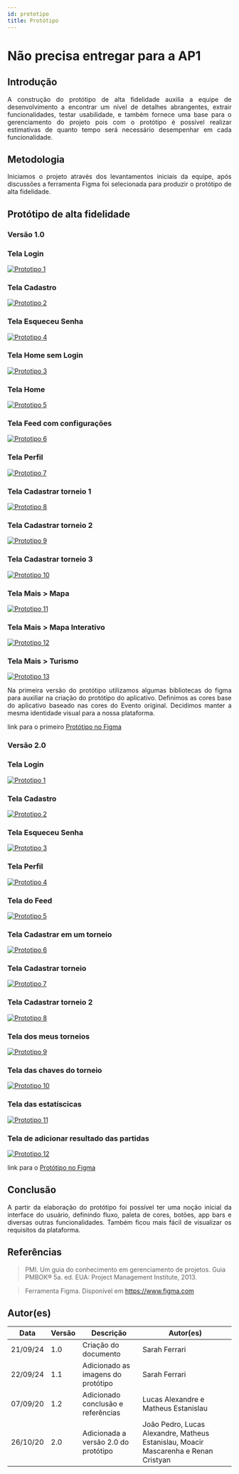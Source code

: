 ```yaml
---
id: prototipo
title: Protótipo
---
```


# Não precisa entregar para a AP1
## Introdução

<p align = "justify">
A construção do protótipo de alta fidelidade auxilia a equipe de desenvolvimento a encontrar um nível de detalhes abrangentes, extrair funcionalidades, testar usabilidade, e também fornece uma base para o gerenciamento do projeto pois com o protótipo é possível realizar estimativas de quanto tempo será necessário desempenhar em cada funcionalidade.
</p>

## Metodologia

<p align = "justify">
Iniciamos o projeto através dos levantamentos iniciais da equipe, após discussões a ferramenta Figma foi selecionada para produzir o protótipo de alta fidelidade.
</p>

## Protótipo de alta fidelidade

### Versão 1.0

### Tela Login
[![Prototipo 1](../assets/prototipo/login.png)](../assets/prototipo/login.png)


### Tela Cadastro
[![Prototipo 2](../assets/prototipo/cadastro.png)](../assets/prototipo/cadastro.png)


### Tela Esqueceu Senha
[![Prototipo 4](../assets/prototipo/prototipo_4.png)](../assets/prototipo/prototipo_4.png)


### Tela Home sem Login
[![Prototipo 3](../assets/prototipo/prototipo_3.png)](../assets/prototipo/prototipo_3.png)


### Tela Home
[![Prototipo 5](../assets/prototipo/prototipo_5.png)](../assets/prototipo/prototipo_5.png)


### Tela Feed com configurações
[![Prototipo 6](../assets/prototipo/prototipo_6.png)](../assets/prototipo/prototipo_6.png)


### Tela Perfil
[![Prototipo 7](../assets/prototipo/prototipo_7.png)](../assets/prototipo/prototipo_7.png)


### Tela Cadastrar torneio 1
[![Prototipo 8](../assets/prototipo/prototipo_8.png)](../assets/prototipo/prototipo_8.png)


### Tela Cadastrar torneio 2
[![Prototipo 9](../assets/prototipo/prototipo_9.png)](../assets/prototipo/prototipo_9.png)


### Tela Cadastrar torneio 3
[![Prototipo 10](../assets/prototipo/prototipo_10.png)](../assets/prototipo/prototipo_10.png)


### Tela Mais > Mapa 
[![Prototipo 11](../assets/prototipo/mapa.png)](../assets/prototipo/mapa.png)


### Tela Mais > Mapa Interativo
[![Prototipo 12](../assets/prototipo/mapa_interativo.png)](../assets/prototipo/mapa_interativo.png)


### Tela Mais > Turismo 
[![Prototipo 13](../assets/prototipo/turismo.png)](../assets/prototipo/turismo.png)


<p align = "justify">
Na primeira versão do protótipo utilizamos algumas bibliotecas do figma para auxiliar na criação do protótipo do aplicativo. 
Definimos as cores base do aplicativo baseado nas cores do Evento original. 
Decidimos manter a mesma identidade visual para a nossa plataforma. 
</p>

link para o primeiro <a href="https://www.figma.com/design/IcZ9VCCN5QX06BpDkJIxAy/Projeto-Front-End?node-id=0-1&node-type=canvas&t=CFpUV77uf46eb7gI-0">Protótipo no Figma</a>

### Versão 2.0

### Tela Login
[![Prototipo 1](../assets/prototipo/tela_de_login.png)](../assets/prototipo/tela_de_login.png)

### Tela Cadastro

[![Prototipo 2](../assets/prototipo/registrar.png)](../assets/prototipo/registrar.png)

### Tela Esqueceu Senha

[![Prototipo 3](../assets/prototipo/esqueceu_a_senha.png)](../assets/prototipo/esqueceu_a_senha.png)

### Tela Perfil
[![Prototipo 4](../assets/prototipo/editar_perfil.png)](../assets/prototipo/editar_perfil.png)

### Tela do Feed
[![Prototipo 5](../assets/prototipo/feed.png)](../assets/prototipo/feed.png)

### Tela Cadastrar em um torneio
[![Prototipo 6](../assets/prototipo/cadastrar_no_torneio.png)](../assets/prototipo/cadastrar_no_torneio.png)

### Tela Cadastrar torneio
[![Prototipo 7](../assets/prototipo/cadastrar_torneio.png)](../assets/prototipo/cadastrar_torneio.png)

### Tela Cadastrar torneio 2
[![Prototipo 8](../assets/prototipo/cadastrar_torneio_2.png)](../assets/prototipo/cadastrar_torneio_2.png)

### Tela dos meus torneios
[![Prototipo 9](../assets/prototipo/meus_torneios.png)](../assets/prototipo/meus_torneios.png)

### Tela das chaves do torneio
[![Prototipo 10](../assets/prototipo/ver_torneio.png)](../assets/prototipo/ver_torneio.png)

### Tela das estatíscicas
[![Prototipo 11](../assets/prototipo/ver_estatisticas.png)](../assets/prototipo/ver_estatisticas.png)

### Tela de adicionar resultado das partidas
[![Prototipo 12](../assets/prototipo/adicionar_resultado_da_partida.png)](../assets/prototipo/adicionar_resultado_da_partida.png)

link para o <a href="https://www.figma.com/design/IcZ9VCCN5QX06BpDkJIxAy/Projeto-Front-End?node-id=0-1&node-type=canvas&t=CFpUV77uf46eb7gI-0">Protótipo no Figma</a>

## Conclusão

<p align = "justify">
A partir da elaboração do protótipo foi possível ter uma noção inicial da interface do usuário, definindo fluxo, paleta de cores, botões, app bars e diversas outras funcionalidades. 
Também ficou mais fácil de visualizar os requisitos da plataforma. 
</p>

## Referências

> PMI. Um guia do conhecimento em gerenciamento de projetos. Guia PMBOK® 5a. ed. EUA: Project Management Institute, 2013.

> Ferramenta Figma. Disponível em https://www.figma.com

## Autor(es)

| Data | Versão | Descrição | Autor(es) |
| -- | -- | -- | -- |
| 21/09/24 | 1.0 | Criação do documento | Sarah Ferrari |
| 22/09/24 | 1.1 | Adicionado as imagens do protótipo | Sarah Ferrari  |
| 07/09/20 | 1.2 | Adicionado conclusão e referências  | Lucas Alexandre e Matheus Estanislau  |
| 26/10/20 | 2.0 | Adicionada a versão 2.0 do protótipo| João Pedro, Lucas Alexandre, Matheus Estanislau, Moacir Mascarenha e Renan Cristyan|
